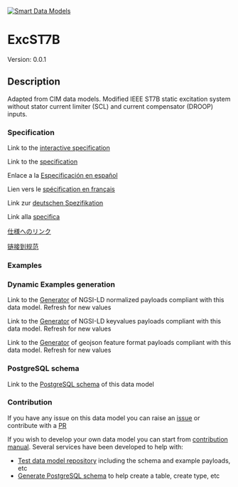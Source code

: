 [![Smart Data Models](https://smartdatamodels.org/wp-content/uploads/2022/01/SmartDataModels_logo.png "Logo")](https://smartdatamodels.org)
# ExcST7B
Version: 0.0.1

## Description 

Adapted from CIM data models. Modified IEEE ST7B static excitation system without stator current limiter (SCL) and current compensator (DROOP) inputs.
### Specification

Link to the [interactive specification](https://swagger.lab.fiware.org/?url=https://smart-data-models.github.io/dataModel.EnergyCIM/ExcST7B/swagger.yaml)

Link to the [specification](https://github.com/smart-data-models/dataModel.EnergyCIM/blob/master/ExcST7B/doc/spec.md)

Enlace a la [Especificación en español](https://github.com/smart-data-models/dataModel.EnergyCIM/blob/master/ExcST7B/doc/spec_ES.md)

Lien vers le [spécification en français](https://github.com/smart-data-models/dataModel.EnergyCIM/blob/master/ExcST7B/doc/spec_FR.md)

Link zur [deutschen Spezifikation](https://github.com/smart-data-models/dataModel.EnergyCIM/blob/master/ExcST7B/doc/spec_DE.md)

Link alla [specifica](https://github.com/smart-data-models/dataModel.EnergyCIM/blob/master/ExcST7B/doc/spec_IT.md)

[仕様へのリンク](https://github.com/smart-data-models/dataModel.EnergyCIM/blob/master/ExcST7B/doc/spec_JA.md)

[链接到规范](https://github.com/smart-data-models/dataModel.EnergyCIM/blob/master/ExcST7B/doc/spec_ZH.md)
### Examples
### Dynamic Examples generation

Link to the [Generator](https://smartdatamodels.org/extra/ngsi-ld_generator.php?schemaUrl=https://raw.githubusercontent.com/smart-data-models/dataModel.EnergyCIM/master/ExcST7B/schema.json&email=info@smartdatamodels.org) of NGSI-LD normalized payloads compliant with this data model. Refresh for new values

Link to the [Generator](https://smartdatamodels.org/extra/ngsi-ld_generator_keyvalues.php?schemaUrl=https://raw.githubusercontent.com/smart-data-models/dataModel.EnergyCIM/master/ExcST7B/schema.json&email=info@smartdatamodels.org) of NGSI-LD keyvalues payloads compliant with this data model. Refresh for new values

Link to the [Generator](https://smartdatamodels.org/extra/geojson_features_generator.php?schemaUrl=https://raw.githubusercontent.com/smart-data-models/dataModel.EnergyCIM/master/ExcST7B/schema.json&email=info@smartdatamodels.org) of geojson feature format payloads compliant with this data model. Refresh for new values
### PostgreSQL schema

Link to the [PostgreSQL schema](https://github.com/smart-data-models/dataModel.EnergyCIM/blob/master/ExcST7B/schema.sql) of this data model
### Contribution

 If you have any issue on this data model you can raise an [issue](https://github.com/smart-data-models/dataModel.EnergyCIM/issues)  or contribute with a [PR](https://github.com/smart-data-models/dataModel.EnergyCIM/pulls)

 If you wish to develop your own data model you can start from [contribution manual](https://bit.ly/contribution_manual). Several services have been developed to help with: 
 - [Test data model repository](https://smartdatamodels.org/index.php/data-models-contribution-api/) including the schema and example payloads, etc
 - [Generate PostgreSQL schema](https://smartdatamodels.org/index.php/sql-service/) to help create a table, create type, etc